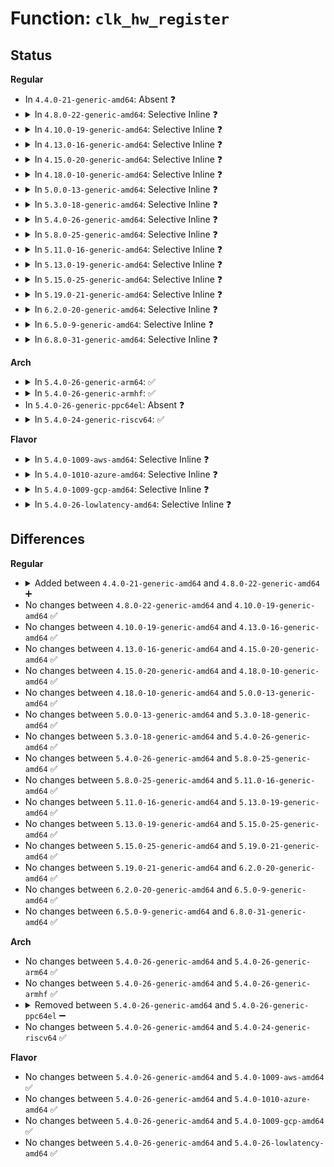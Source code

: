 # Function: <code>clk_hw_register</code>

## Status
<b>Regular</b>
<ul>
<li>
In <code>4.4.0-21-generic-amd64</code>: Absent ❓
</li>
<li>
<details>
<summary>In <code>4.8.0-22-generic-amd64</code>: Selective Inline ❓</summary>

```c
int clk_hw_register(struct device * dev, struct clk_hw * hw)
```

```json
{
  "name": "clk_hw_register",
  "collision_type": "Unique Global",
  "inline_type": "Selective",
  "funcs": [
    {
      "addr": 18446744071586500854,
      "name": "clk_hw_register",
      "external": true,
      "loc": "drivers/clk/clk.c:2626",
      "file": "drivers/clk/clk.c",
      "inline": "not declared, inlined",
      "caller_inline": [
        "drivers/clk/clk.c:devm_clk_hw_register"
      ],
      "caller_func": [
        "drivers/clk/clk-divider.c:_register_divider",
        "drivers/clk/clk-fixed-factor.c:clk_hw_register_fixed_factor",
        "drivers/clk/clk-fixed-rate.c:clk_hw_register_fixed_rate_with_accuracy",
        "drivers/clk/clk-gate.c:clk_hw_register_gate",
        "drivers/clk/clk-mux.c:clk_hw_register_mux_table",
        "drivers/clk/clk-composite.c:clk_hw_register_composite",
        "drivers/clk/clk-fractional-divider.c:clk_hw_register_fractional_divider",
        "drivers/clk/clk-gpio.c:clk_register_gpio"
      ]
    }
  ],
  "symbols": [
    {
      "addr": 18446744071586500768,
      "name": "clk_hw_register",
      "section": ".text",
      "bind": "STB_GLOBAL",
      "size": 31
    }
  ]
}
```
</details>
</li>
<li>
<details>
<summary>In <code>4.10.0-19-generic-amd64</code>: Selective Inline ❓</summary>

```c
int clk_hw_register(struct device * dev, struct clk_hw * hw)
```

```json
{
  "name": "clk_hw_register",
  "collision_type": "Unique Global",
  "inline_type": "Selective",
  "funcs": [
    {
      "addr": 18446744071584307558,
      "name": "clk_hw_register",
      "external": true,
      "loc": "drivers/clk/clk.c:2629",
      "file": "drivers/clk/clk.c",
      "inline": "not declared, inlined",
      "caller_inline": [
        "drivers/clk/clk.c:devm_clk_hw_register"
      ],
      "caller_func": [
        "drivers/clk/clk-divider.c:_register_divider",
        "drivers/clk/clk-fixed-factor.c:clk_hw_register_fixed_factor",
        "drivers/clk/clk-fixed-rate.c:clk_hw_register_fixed_rate_with_accuracy",
        "drivers/clk/clk-gate.c:clk_hw_register_gate",
        "drivers/clk/clk-mux.c:clk_hw_register_mux_table",
        "drivers/clk/clk-composite.c:clk_hw_register_composite",
        "drivers/clk/clk-fractional-divider.c:clk_hw_register_fractional_divider",
        "drivers/clk/clk-gpio.c:clk_register_gpio"
      ]
    }
  ],
  "symbols": [
    {
      "addr": 18446744071584307472,
      "name": "clk_hw_register",
      "section": ".text",
      "bind": "STB_GLOBAL",
      "size": 31
    }
  ]
}
```
</details>
</li>
<li>
<details>
<summary>In <code>4.13.0-16-generic-amd64</code>: Selective Inline ❓</summary>

```c
int clk_hw_register(struct device * dev, struct clk_hw * hw)
```

```json
{
  "name": "clk_hw_register",
  "collision_type": "Unique Global",
  "inline_type": "Selective",
  "funcs": [
    {
      "addr": 18446744071584386344,
      "name": "clk_hw_register",
      "external": true,
      "loc": "drivers/clk/clk.c:2663",
      "file": "drivers/clk/clk.c",
      "inline": "not declared, inlined",
      "caller_inline": [
        "drivers/clk/clk.c:devm_clk_hw_register"
      ],
      "caller_func": [
        "drivers/clk/clk-divider.c:_register_divider",
        "drivers/clk/clk-fixed-factor.c:clk_hw_register_fixed_factor",
        "drivers/clk/clk-fixed-rate.c:clk_hw_register_fixed_rate_with_accuracy",
        "drivers/clk/clk-gate.c:clk_hw_register_gate",
        "drivers/clk/clk-mux.c:clk_hw_register_mux_table",
        "drivers/clk/clk-composite.c:clk_hw_register_composite",
        "drivers/clk/clk-fractional-divider.c:clk_hw_register_fractional_divider",
        "drivers/clk/clk-gpio.c:clk_register_gpio"
      ]
    }
  ],
  "symbols": [
    {
      "addr": 18446744071584386256,
      "name": "clk_hw_register",
      "section": ".text",
      "bind": "STB_GLOBAL",
      "size": 30
    }
  ]
}
```
</details>
</li>
<li>
<details>
<summary>In <code>4.15.0-20-generic-amd64</code>: Selective Inline ❓</summary>

```c
int clk_hw_register(struct device * dev, struct clk_hw * hw)
```

```json
{
  "name": "clk_hw_register",
  "collision_type": "Unique Global",
  "inline_type": "Selective",
  "funcs": [
    {
      "addr": 18446744071584793224,
      "name": "clk_hw_register",
      "external": true,
      "loc": "drivers/clk/clk.c:2803",
      "file": "drivers/clk/clk.c",
      "inline": "not declared, inlined",
      "caller_inline": [
        "drivers/clk/clk.c:devm_clk_hw_register"
      ],
      "caller_func": [
        "drivers/clk/clk-divider.c:_register_divider",
        "drivers/clk/clk-fixed-factor.c:clk_hw_register_fixed_factor",
        "drivers/clk/clk-fixed-rate.c:clk_hw_register_fixed_rate_with_accuracy",
        "drivers/clk/clk-gate.c:clk_hw_register_gate",
        "drivers/clk/clk-mux.c:clk_hw_register_mux_table",
        "drivers/clk/clk-composite.c:clk_hw_register_composite",
        "drivers/clk/clk-fractional-divider.c:clk_hw_register_fractional_divider",
        "drivers/clk/clk-gpio.c:clk_register_gpio"
      ]
    }
  ],
  "symbols": [
    {
      "addr": 18446744071584793136,
      "name": "clk_hw_register",
      "section": ".text",
      "bind": "STB_GLOBAL",
      "size": 30
    }
  ]
}
```
</details>
</li>
<li>
<details>
<summary>In <code>4.18.0-10-generic-amd64</code>: Selective Inline ❓</summary>

```c
int clk_hw_register(struct device * dev, struct clk_hw * hw)
```

```json
{
  "name": "clk_hw_register",
  "collision_type": "Unique Global",
  "inline_type": "Selective",
  "funcs": [
    {
      "addr": 18446744071585022433,
      "name": "clk_hw_register",
      "external": true,
      "loc": "drivers/clk/clk.c:3061",
      "file": "drivers/clk/clk.c",
      "inline": "not declared, inlined",
      "caller_inline": [
        "drivers/clk/clk.c:devm_clk_hw_register"
      ],
      "caller_func": [
        "drivers/clk/clk-divider.c:_register_divider",
        "drivers/clk/clk-fixed-factor.c:clk_hw_register_fixed_factor",
        "drivers/clk/clk-fixed-rate.c:clk_hw_register_fixed_rate_with_accuracy",
        "drivers/clk/clk-gate.c:clk_hw_register_gate",
        "drivers/clk/clk-mux.c:clk_hw_register_mux_table",
        "drivers/clk/clk-composite.c:clk_hw_register_composite",
        "drivers/clk/clk-fractional-divider.c:clk_hw_register_fractional_divider",
        "drivers/clk/clk-gpio.c:clk_register_gpio"
      ]
    }
  ],
  "symbols": [
    {
      "addr": 18446744071585022336,
      "name": "clk_hw_register",
      "section": ".text",
      "bind": "STB_GLOBAL",
      "size": 30
    }
  ]
}
```
</details>
</li>
<li>
<details>
<summary>In <code>5.0.0-13-generic-amd64</code>: Selective Inline ❓</summary>

```c
int clk_hw_register(struct device * dev, struct clk_hw * hw)
```

```json
{
  "name": "clk_hw_register",
  "collision_type": "Unique Global",
  "inline_type": "Selective",
  "funcs": [
    {
      "addr": 18446744071585129937,
      "name": "clk_hw_register",
      "external": true,
      "loc": "drivers/clk/clk.c:3362",
      "file": "drivers/clk/clk.c",
      "inline": "not declared, inlined",
      "caller_inline": [
        "drivers/clk/clk.c:devm_clk_hw_register"
      ],
      "caller_func": [
        "drivers/clk/clk-divider.c:_register_divider",
        "drivers/clk/clk-fixed-factor.c:clk_hw_register_fixed_factor",
        "drivers/clk/clk-fixed-rate.c:clk_hw_register_fixed_rate_with_accuracy",
        "drivers/clk/clk-gate.c:clk_hw_register_gate",
        "drivers/clk/clk-mux.c:clk_hw_register_mux_table",
        "drivers/clk/clk-composite.c:clk_hw_register_composite",
        "drivers/clk/clk-fractional-divider.c:clk_hw_register_fractional_divider",
        "drivers/clk/clk-gpio.c:clk_register_gpio"
      ]
    }
  ],
  "symbols": [
    {
      "addr": 18446744071585129840,
      "name": "clk_hw_register",
      "section": ".text",
      "bind": "STB_GLOBAL",
      "size": 30
    }
  ]
}
```
</details>
</li>
<li>
<details>
<summary>In <code>5.3.0-18-generic-amd64</code>: Selective Inline ❓</summary>

```c
int clk_hw_register(struct device * dev, struct clk_hw * hw)
```

```json
{
  "name": "clk_hw_register",
  "collision_type": "Unique Global",
  "inline_type": "Selective",
  "funcs": [
    {
      "addr": 18446744071585332705,
      "name": "clk_hw_register",
      "external": true,
      "loc": "drivers/clk/clk.c:3693",
      "file": "drivers/clk/clk.c",
      "inline": "not declared, inlined",
      "caller_inline": [
        "drivers/clk/clk.c:devm_clk_hw_register"
      ],
      "caller_func": [
        "drivers/clk/clk-divider.c:_register_divider",
        "drivers/clk/clk-fixed-rate.c:clk_hw_register_fixed_rate_with_accuracy",
        "drivers/clk/clk-gate.c:clk_hw_register_gate",
        "drivers/clk/clk-mux.c:clk_hw_register_mux_table",
        "drivers/clk/clk-composite.c:clk_hw_register_composite",
        "drivers/clk/clk-fractional-divider.c:clk_hw_register_fractional_divider",
        "drivers/clk/clk-gpio.c:clk_register_gpio"
      ]
    }
  ],
  "symbols": [
    {
      "addr": 18446744071585332416,
      "name": "clk_hw_register",
      "section": ".text",
      "bind": "STB_GLOBAL",
      "size": 35
    }
  ]
}
```
</details>
</li>
<li>
<details>
<summary>In <code>5.4.0-26-generic-amd64</code>: Selective Inline ❓</summary>

```c
int clk_hw_register(struct device * dev, struct clk_hw * hw)
```

```json
{
  "name": "clk_hw_register",
  "collision_type": "Unique Global",
  "inline_type": "Selective",
  "funcs": [
    {
      "addr": 18446744071585473425,
      "name": "clk_hw_register",
      "external": true,
      "loc": "drivers/clk/clk.c:3772",
      "file": "drivers/clk/clk.c",
      "inline": "not declared, inlined",
      "caller_inline": [
        "drivers/clk/clk.c:devm_clk_hw_register"
      ],
      "caller_func": [
        "drivers/clk/clk-divider.c:_register_divider",
        "drivers/clk/clk-fixed-rate.c:clk_hw_register_fixed_rate_with_accuracy",
        "drivers/clk/clk-gate.c:clk_hw_register_gate",
        "drivers/clk/clk-mux.c:clk_hw_register_mux_table",
        "drivers/clk/clk-composite.c:clk_hw_register_composite",
        "drivers/clk/clk-fractional-divider.c:clk_hw_register_fractional_divider",
        "drivers/clk/clk-gpio.c:clk_register_gpio"
      ]
    }
  ],
  "symbols": [
    {
      "addr": 18446744071585473136,
      "name": "clk_hw_register",
      "section": ".text",
      "bind": "STB_GLOBAL",
      "size": 35
    }
  ]
}
```
</details>
</li>
<li>
<details>
<summary>In <code>5.8.0-25-generic-amd64</code>: Selective Inline ❓</summary>

```c
int clk_hw_register(struct device * dev, struct clk_hw * hw)
```

```json
{
  "name": "clk_hw_register",
  "collision_type": "Unique Global",
  "inline_type": "Selective",
  "funcs": [
    {
      "addr": 18446744071586190097,
      "name": "clk_hw_register",
      "external": true,
      "loc": "drivers/clk/clk.c:3862",
      "file": "drivers/clk/clk.c",
      "inline": "not declared, inlined",
      "caller_inline": [
        "drivers/clk/clk.c:devm_clk_hw_register"
      ],
      "caller_func": [
        "drivers/clk/clk-divider.c:__clk_hw_register_divider",
        "drivers/clk/clk-fixed-rate.c:__clk_hw_register_fixed_rate",
        "drivers/clk/clk-gate.c:__clk_hw_register_gate",
        "drivers/clk/clk-mux.c:__clk_hw_register_mux",
        "drivers/clk/clk-composite.c:__clk_hw_register_composite",
        "drivers/clk/clk-fractional-divider.c:clk_register_fractional_divider"
      ]
    }
  ],
  "symbols": [
    {
      "addr": 18446744071586189808,
      "name": "clk_hw_register",
      "section": ".text",
      "bind": "STB_GLOBAL",
      "size": 35
    }
  ]
}
```
</details>
</li>
<li>
<details>
<summary>In <code>5.11.0-16-generic-amd64</code>: Selective Inline ❓</summary>

```c
int clk_hw_register(struct device * dev, struct clk_hw * hw)
```

```json
{
  "name": "clk_hw_register",
  "collision_type": "Unique Global",
  "inline_type": "Selective",
  "funcs": [
    {
      "addr": 18446744071586310193,
      "name": "clk_hw_register",
      "external": true,
      "loc": "drivers/clk/clk.c:3931",
      "file": "drivers/clk/clk.c",
      "inline": "not declared, inlined",
      "caller_inline": [
        "drivers/clk/clk.c:devm_clk_hw_register"
      ],
      "caller_func": [
        "drivers/clk/clk-divider.c:__clk_hw_register_divider",
        "drivers/clk/clk-fixed-rate.c:__clk_hw_register_fixed_rate",
        "drivers/clk/clk-gate.c:__clk_hw_register_gate",
        "drivers/clk/clk-mux.c:__clk_hw_register_mux",
        "drivers/clk/clk-composite.c:__clk_hw_register_composite",
        "drivers/clk/clk-fractional-divider.c:clk_register_fractional_divider"
      ]
    }
  ],
  "symbols": [
    {
      "addr": 18446744071586309904,
      "name": "clk_hw_register",
      "section": ".text",
      "bind": "STB_GLOBAL",
      "size": 35
    }
  ]
}
```
</details>
</li>
<li>
<details>
<summary>In <code>5.13.0-19-generic-amd64</code>: Selective Inline ❓</summary>

```c
int clk_hw_register(struct device * dev, struct clk_hw * hw)
```

```json
{
  "name": "clk_hw_register",
  "collision_type": "Unique Global",
  "inline_type": "Selective",
  "funcs": [
    {
      "addr": 18446744071586183281,
      "name": "clk_hw_register",
      "external": true,
      "loc": "drivers/clk/clk.c:3940",
      "file": "drivers/clk/clk.c",
      "inline": "not declared, inlined",
      "caller_inline": [
        "drivers/clk/clk.c:devm_clk_hw_register"
      ],
      "caller_func": [
        "drivers/clk/clk-divider.c:__clk_hw_register_divider",
        "drivers/clk/clk-fixed-rate.c:__clk_hw_register_fixed_rate",
        "drivers/clk/clk-gate.c:__clk_hw_register_gate",
        "drivers/clk/clk-mux.c:__clk_hw_register_mux",
        "drivers/clk/clk-composite.c:__clk_hw_register_composite",
        "drivers/clk/clk-fractional-divider.c:clk_hw_register_fractional_divider"
      ]
    }
  ],
  "symbols": [
    {
      "addr": 18446744071586183008,
      "name": "clk_hw_register",
      "section": ".text",
      "bind": "STB_GLOBAL",
      "size": 32
    }
  ]
}
```
</details>
</li>
<li>
<details>
<summary>In <code>5.15.0-25-generic-amd64</code>: Selective Inline ❓</summary>

```c
int clk_hw_register(struct device * dev, struct clk_hw * hw)
```

```json
{
  "name": "clk_hw_register",
  "collision_type": "Unique Global",
  "inline_type": "Selective",
  "funcs": [
    {
      "addr": 18446744071586684984,
      "name": "clk_hw_register",
      "external": true,
      "loc": "drivers/clk/clk.c:3967",
      "file": "drivers/clk/clk.c",
      "inline": "not declared, inlined",
      "caller_inline": [
        "drivers/clk/clk.c:devm_clk_hw_register"
      ],
      "caller_func": [
        "drivers/clk/clk-divider.c:__clk_hw_register_divider",
        "drivers/clk/clk-fixed-rate.c:__clk_hw_register_fixed_rate",
        "drivers/clk/clk-gate.c:__clk_hw_register_gate",
        "drivers/clk/clk-mux.c:__clk_hw_register_mux",
        "drivers/clk/clk-composite.c:__clk_hw_register_composite",
        "drivers/clk/clk-fractional-divider.c:clk_hw_register_fractional_divider"
      ]
    }
  ],
  "symbols": [
    {
      "addr": 18446744071586684880,
      "name": "clk_hw_register",
      "section": ".text",
      "bind": "STB_GLOBAL",
      "size": 32
    }
  ]
}
```
</details>
</li>
<li>
<details>
<summary>In <code>5.19.0-21-generic-amd64</code>: Selective Inline ❓</summary>

```c
int clk_hw_register(struct device * dev, struct clk_hw * hw)
```

```json
{
  "name": "clk_hw_register",
  "collision_type": "Unique Global",
  "inline_type": "Selective",
  "funcs": [
    {
      "addr": 18446744071587955848,
      "name": "clk_hw_register",
      "external": true,
      "loc": "drivers/clk/clk.c:4040",
      "file": "drivers/clk/clk.c",
      "inline": "not declared, inlined",
      "caller_inline": [
        "drivers/clk/clk.c:devm_clk_hw_register"
      ],
      "caller_func": [
        "drivers/clk/clk-divider.c:__clk_hw_register_divider",
        "drivers/clk/clk-fixed-rate.c:__clk_hw_register_fixed_rate",
        "drivers/clk/clk-gate.c:__clk_hw_register_gate",
        "drivers/clk/clk-mux.c:__clk_hw_register_mux",
        "drivers/clk/clk-composite.c:__clk_hw_register_composite",
        "drivers/clk/clk-fractional-divider.c:clk_hw_register_fractional_divider"
      ]
    }
  ],
  "symbols": [
    {
      "addr": 18446744071587955728,
      "name": "clk_hw_register",
      "section": ".text",
      "bind": "STB_GLOBAL",
      "size": 42
    }
  ]
}
```
</details>
</li>
<li>
<details>
<summary>In <code>6.2.0-20-generic-amd64</code>: Selective Inline ❓</summary>

```c
int clk_hw_register(struct device * dev, struct clk_hw * hw)
```

```json
{
  "name": "clk_hw_register",
  "collision_type": "Unique Global",
  "inline_type": "Selective",
  "funcs": [
    {
      "addr": 18446744071589316984,
      "name": "clk_hw_register",
      "external": true,
      "loc": "drivers/clk/clk.c:4229",
      "file": "drivers/clk/clk.c",
      "inline": "not declared, inlined",
      "caller_inline": [
        "drivers/clk/clk.c:devm_clk_hw_register"
      ],
      "caller_func": [
        "drivers/clk/clk-divider.c:__clk_hw_register_divider",
        "drivers/clk/clk-fixed-rate.c:__clk_hw_register_fixed_rate",
        "drivers/clk/clk-gate.c:__clk_hw_register_gate",
        "drivers/clk/clk-mux.c:__clk_hw_register_mux",
        "drivers/clk/clk-composite.c:__clk_hw_register_composite",
        "drivers/clk/clk-fractional-divider.c:clk_hw_register_fractional_divider"
      ]
    }
  ],
  "symbols": [
    {
      "addr": 18446744071589316848,
      "name": "clk_hw_register",
      "section": ".text",
      "bind": "STB_GLOBAL",
      "size": 42
    }
  ]
}
```
</details>
</li>
<li>
<details>
<summary>In <code>6.5.0-9-generic-amd64</code>: Selective Inline ❓</summary>

```c
int clk_hw_register(struct device * dev, struct clk_hw * hw)
```

```json
{
  "name": "clk_hw_register",
  "collision_type": "Unique Global",
  "inline_type": "Selective",
  "funcs": [
    {
      "addr": 18446744071589614570,
      "name": "clk_hw_register",
      "external": true,
      "loc": "drivers/clk/clk.c:4281",
      "file": "drivers/clk/clk.c",
      "inline": "not declared, inlined",
      "caller_inline": [
        "drivers/clk/clk.c:devm_clk_hw_register"
      ],
      "caller_func": [
        "drivers/clk/clk-divider.c:__clk_hw_register_divider",
        "drivers/clk/clk-fixed-rate.c:__clk_hw_register_fixed_rate",
        "drivers/clk/clk-gate.c:__clk_hw_register_gate",
        "drivers/clk/clk-mux.c:__clk_hw_register_mux",
        "drivers/clk/clk-composite.c:__clk_hw_register_composite",
        "drivers/clk/clk-fractional-divider.c:clk_register_fractional_divider"
      ]
    }
  ],
  "symbols": [
    {
      "addr": 18446744071589614432,
      "name": "clk_hw_register",
      "section": ".text",
      "bind": "STB_GLOBAL",
      "size": 42
    }
  ]
}
```
</details>
</li>
<li>
<details>
<summary>In <code>6.8.0-31-generic-amd64</code>: Selective Inline ❓</summary>

```c
int clk_hw_register(struct device * dev, struct clk_hw * hw)
```

```json
{
  "name": "clk_hw_register",
  "collision_type": "Unique Global",
  "inline_type": "Selective",
  "funcs": [
    {
      "addr": 18446744071589924570,
      "name": "clk_hw_register",
      "external": true,
      "loc": "drivers/clk/clk.c:4327",
      "file": "drivers/clk/clk.c",
      "inline": "not declared, inlined",
      "caller_inline": [
        "drivers/clk/clk.c:devm_clk_hw_register"
      ],
      "caller_func": [
        "drivers/clk/clk-divider.c:__clk_hw_register_divider",
        "drivers/clk/clk-fixed-rate.c:__clk_hw_register_fixed_rate",
        "drivers/clk/clk-gate.c:__clk_hw_register_gate",
        "drivers/clk/clk-mux.c:__clk_hw_register_mux",
        "drivers/clk/clk-composite.c:__clk_hw_register_composite",
        "drivers/clk/clk-fractional-divider.c:clk_register_fractional_divider"
      ]
    }
  ],
  "symbols": [
    {
      "addr": 18446744071589924432,
      "name": "clk_hw_register",
      "section": ".text",
      "bind": "STB_GLOBAL",
      "size": 42
    }
  ]
}
```
</details>
</li>
</ul>
<b>Arch</b>
<ul>
<li>
<details>
<summary>In <code>5.4.0-26-generic-arm64</code>: ✅</summary>

```c
int clk_hw_register(struct device * dev, struct clk_hw * hw)
```

```json
{
  "name": "clk_hw_register",
  "collision_type": "Unique Global",
  "inline_type": "No",
  "funcs": [
    {
      "addr": 18446603336497770072,
      "name": "clk_hw_register",
      "external": true,
      "loc": "drivers/clk/clk.c:3772",
      "file": "drivers/clk/clk.c",
      "inline": "seen, unknown",
      "caller_inline": [],
      "caller_func": [
        "drivers/clk/clk.c:devm_clk_hw_register",
        "drivers/clk/clk-divider.c:_register_divider",
        "drivers/clk/clk-fixed-factor.c:__clk_hw_register_fixed_factor",
        "drivers/clk/clk-fixed-rate.c:clk_hw_register_fixed_rate_with_accuracy",
        "drivers/clk/clk-gate.c:clk_hw_register_gate",
        "drivers/clk/clk-mux.c:clk_hw_register_mux_table",
        "drivers/clk/clk-composite.c:clk_hw_register_composite",
        "drivers/clk/clk-fractional-divider.c:clk_hw_register_fractional_divider",
        "drivers/clk/clk-gpio.c:clk_register_gpio",
        "drivers/clk/clk-hsdk-pll.c:of_hsdk_pll_clk_setup",
        "drivers/clk/bcm/clk-iproc-armpll.c:iproc_armpll_setup",
        "drivers/clk/bcm/clk-iproc-pll.c:iproc_pll_clk_setup",
        "drivers/clk/bcm/clk-iproc-pll.c:iproc_pll_clk_setup",
        "drivers/clk/bcm/clk-iproc-asiu.c:iproc_asiu_setup",
        "drivers/clk/berlin/berlin2-avpll.c:berlin2_avpll_channel_register",
        "drivers/clk/berlin/berlin2-avpll.c:berlin2_avpll_vco_register",
        "drivers/clk/berlin/berlin2-pll.c:berlin2_pll_register",
        "drivers/clk/imx/clk-busy.c:imx_clk_hw_busy_mux",
        "drivers/clk/imx/clk-busy.c:imx_clk_hw_busy_divider",
        "drivers/clk/imx/clk-cpu.c:imx_clk_hw_cpu",
        "drivers/clk/imx/clk-divider-gate.c:imx_clk_divider_gate",
        "drivers/clk/imx/clk-fixup-div.c:imx_clk_hw_fixup_divider",
        "drivers/clk/imx/clk-fixup-mux.c:imx_clk_hw_fixup_mux",
        "drivers/clk/imx/clk-frac-pll.c:imx_clk_frac_pll",
        "drivers/clk/imx/clk-gate-exclusive.c:imx_clk_hw_gate_exclusive",
        "drivers/clk/imx/clk-gate2.c:clk_hw_register_gate2",
        "drivers/clk/imx/clk-pfd.c:imx_clk_hw_pfd",
        "drivers/clk/imx/clk-pfdv2.c:imx_clk_pfdv2",
        "drivers/clk/imx/clk-pllv3.c:imx_clk_hw_pllv3",
        "drivers/clk/imx/clk-pllv4.c:imx_clk_pllv4",
        "drivers/clk/imx/clk-sccg-pll.c:imx_clk_sccg_pll",
        "drivers/clk/imx/clk-scu.c:__imx_clk_scu",
        "drivers/clk/imx/clk-lpcg-scu.c:imx_clk_lpcg_scu",
        "drivers/clk/mvebu/cp110-system-controller.c:cp110_syscon_common_probe",
        "drivers/clk/zynqmp/pll.c:zynqmp_clk_register_pll",
        "drivers/clk/zynqmp/clk-gate-zynqmp.c:zynqmp_clk_register_gate",
        "drivers/clk/zynqmp/divider.c:zynqmp_clk_register_divider",
        "drivers/clk/zynqmp/clk-mux-zynqmp.c:zynqmp_clk_register_mux"
      ]
    }
  ],
  "symbols": [
    {
      "addr": 18446603336497770072,
      "name": "clk_hw_register",
      "section": ".text",
      "bind": "STB_GLOBAL",
      "size": 124
    }
  ]
}
```
</details>
</li>
<li>
<details>
<summary>In <code>5.4.0-26-generic-armhf</code>: ✅</summary>

```c
int clk_hw_register(struct device * dev, struct clk_hw * hw)
```

```json
{
  "name": "clk_hw_register",
  "collision_type": "Unique Global",
  "inline_type": "No",
  "funcs": [
    {
      "addr": 3230587592,
      "name": "clk_hw_register",
      "external": true,
      "loc": "drivers/clk/clk.c:3772",
      "file": "drivers/clk/clk.c",
      "inline": "seen, unknown",
      "caller_inline": [],
      "caller_func": [
        "drivers/clk/clk.c:devm_clk_hw_register",
        "drivers/clk/clk-divider.c:_register_divider",
        "drivers/clk/clk-fixed-factor.c:__clk_hw_register_fixed_factor",
        "drivers/clk/clk-fixed-rate.c:clk_hw_register_fixed_rate_with_accuracy",
        "drivers/clk/clk-gate.c:clk_hw_register_gate",
        "drivers/clk/clk-mux.c:clk_hw_register_mux_table",
        "drivers/clk/clk-composite.c:clk_hw_register_composite",
        "drivers/clk/clk-fractional-divider.c:clk_hw_register_fractional_divider",
        "drivers/clk/clk-gpio.c:clk_register_gpio",
        "drivers/clk/clk-aspeed.c:aspeed_clk_probe",
        "drivers/clk/clk-ast2600.c:aspeed_g6_clk_probe",
        "drivers/clk/clk-highbank.c:hb_clk_init",
        "drivers/clk/clk-hsdk-pll.c:of_hsdk_pll_clk_setup",
        "drivers/clk/clk-milbeaut.c:m10v_cc_of_clk_init_driver",
        "drivers/clk/clk-milbeaut.c:m10v_clk_probe",
        "drivers/clk/clk-milbeaut.c:m10v_clk_probe",
        "drivers/clk/clk-npcm7xx.c:npcm7xx_clk_init",
        "drivers/clk/berlin/berlin2-avpll.c:berlin2_avpll_channel_register",
        "drivers/clk/berlin/berlin2-avpll.c:berlin2_avpll_vco_register",
        "drivers/clk/berlin/berlin2-pll.c:berlin2_pll_register",
        "drivers/clk/imx/clk-busy.c:imx_clk_hw_busy_mux",
        "drivers/clk/imx/clk-busy.c:imx_clk_hw_busy_divider",
        "drivers/clk/imx/clk-cpu.c:imx_clk_hw_cpu",
        "drivers/clk/imx/clk-divider-gate.c:imx_clk_divider_gate",
        "drivers/clk/imx/clk-fixup-div.c:imx_clk_hw_fixup_divider",
        "drivers/clk/imx/clk-fixup-mux.c:imx_clk_hw_fixup_mux",
        "drivers/clk/imx/clk-frac-pll.c:imx_clk_frac_pll",
        "drivers/clk/imx/clk-gate-exclusive.c:imx_clk_hw_gate_exclusive",
        "drivers/clk/imx/clk-gate2.c:clk_hw_register_gate2",
        "drivers/clk/imx/clk-pfd.c:imx_clk_hw_pfd",
        "drivers/clk/imx/clk-pfdv2.c:imx_clk_pfdv2",
        "drivers/clk/imx/clk-pllv3.c:imx_clk_hw_pllv3",
        "drivers/clk/imx/clk-pllv4.c:imx_clk_pllv4",
        "drivers/clk/imx/clk-sccg-pll.c:imx_clk_sccg_pll",
        "drivers/clk/meson/meson8b.c:meson8b_clkc_init_common",
        "drivers/clk/samsung/clk-pll.c:samsung_clk_register_pll",
        "drivers/clk/samsung/clk-cpu.c:exynos_register_cpu_clock"
      ]
    }
  ],
  "symbols": [
    {
      "addr": 3230587592,
      "name": "clk_hw_register",
      "section": ".text",
      "bind": "STB_GLOBAL",
      "size": 84
    }
  ]
}
```
</details>
</li>
<li>
In <code>5.4.0-26-generic-ppc64el</code>: Absent ❓
</li>
<li>
<details>
<summary>In <code>5.4.0-24-generic-riscv64</code>: ✅</summary>

```c
int clk_hw_register(struct device * dev, struct clk_hw * hw)
```

```json
{
  "name": "clk_hw_register",
  "collision_type": "Unique Global",
  "inline_type": "No",
  "funcs": [
    {
      "addr": 18446743936275908662,
      "name": "clk_hw_register",
      "external": true,
      "loc": "drivers/clk/clk.c:3772",
      "file": "drivers/clk/clk.c",
      "inline": "seen, unknown",
      "caller_inline": [],
      "caller_func": [
        "drivers/clk/clk.c:devm_clk_hw_register",
        "drivers/clk/clk-divider.c:_register_divider",
        "drivers/clk/clk-fixed-factor.c:__clk_hw_register_fixed_factor",
        "drivers/clk/clk-fixed-rate.c:clk_hw_register_fixed_rate_with_accuracy",
        "drivers/clk/clk-gate.c:clk_hw_register_gate",
        "drivers/clk/clk-mux.c:clk_hw_register_mux_table",
        "drivers/clk/clk-composite.c:clk_hw_register_composite",
        "drivers/clk/clk-fractional-divider.c:clk_hw_register_fractional_divider",
        "drivers/clk/clk-gpio.c:clk_register_gpio",
        "drivers/clk/clk-hsdk-pll.c:of_hsdk_pll_clk_setup"
      ]
    }
  ],
  "symbols": [
    {
      "addr": 18446743936275908662,
      "name": "clk_hw_register",
      "section": ".text",
      "bind": "STB_GLOBAL",
      "size": 118
    }
  ]
}
```
</details>
</li>
</ul>
<b>Flavor</b>
<ul>
<li>
<details>
<summary>In <code>5.4.0-1009-aws-amd64</code>: Selective Inline ❓</summary>

```c
int clk_hw_register(struct device * dev, struct clk_hw * hw)
```

```json
{
  "name": "clk_hw_register",
  "collision_type": "Unique Global",
  "inline_type": "Selective",
  "funcs": [
    {
      "addr": 18446744071585235953,
      "name": "clk_hw_register",
      "external": true,
      "loc": "drivers/clk/clk.c:3772",
      "file": "drivers/clk/clk.c",
      "inline": "not declared, inlined",
      "caller_inline": [
        "drivers/clk/clk.c:devm_clk_hw_register"
      ],
      "caller_func": [
        "drivers/clk/clk-divider.c:_register_divider",
        "drivers/clk/clk-fixed-rate.c:clk_hw_register_fixed_rate_with_accuracy",
        "drivers/clk/clk-gate.c:clk_hw_register_gate",
        "drivers/clk/clk-mux.c:clk_hw_register_mux_table",
        "drivers/clk/clk-composite.c:clk_hw_register_composite",
        "drivers/clk/clk-fractional-divider.c:clk_hw_register_fractional_divider",
        "drivers/clk/clk-gpio.c:clk_register_gpio"
      ]
    }
  ],
  "symbols": [
    {
      "addr": 18446744071585235664,
      "name": "clk_hw_register",
      "section": ".text",
      "bind": "STB_GLOBAL",
      "size": 35
    }
  ]
}
```
</details>
</li>
<li>
<details>
<summary>In <code>5.4.0-1010-azure-amd64</code>: Selective Inline ❓</summary>

```c
int clk_hw_register(struct device * dev, struct clk_hw * hw)
```

```json
{
  "name": "clk_hw_register",
  "collision_type": "Unique Global",
  "inline_type": "Selective",
  "funcs": [
    {
      "addr": 18446744071585188129,
      "name": "clk_hw_register",
      "external": true,
      "loc": "drivers/clk/clk.c:3772",
      "file": "drivers/clk/clk.c",
      "inline": "not declared, inlined",
      "caller_inline": [
        "drivers/clk/clk.c:devm_clk_hw_register"
      ],
      "caller_func": [
        "drivers/clk/clk-divider.c:_register_divider",
        "drivers/clk/clk-fixed-rate.c:clk_hw_register_fixed_rate_with_accuracy",
        "drivers/clk/clk-gate.c:clk_hw_register_gate",
        "drivers/clk/clk-mux.c:clk_hw_register_mux_table",
        "drivers/clk/clk-composite.c:clk_hw_register_composite",
        "drivers/clk/clk-fractional-divider.c:clk_hw_register_fractional_divider",
        "drivers/clk/clk-gpio.c:clk_register_gpio"
      ]
    }
  ],
  "symbols": [
    {
      "addr": 18446744071585187840,
      "name": "clk_hw_register",
      "section": ".text",
      "bind": "STB_GLOBAL",
      "size": 35
    }
  ]
}
```
</details>
</li>
<li>
<details>
<summary>In <code>5.4.0-1009-gcp-amd64</code>: Selective Inline ❓</summary>

```c
int clk_hw_register(struct device * dev, struct clk_hw * hw)
```

```json
{
  "name": "clk_hw_register",
  "collision_type": "Unique Global",
  "inline_type": "Selective",
  "funcs": [
    {
      "addr": 18446744071585423825,
      "name": "clk_hw_register",
      "external": true,
      "loc": "drivers/clk/clk.c:3772",
      "file": "drivers/clk/clk.c",
      "inline": "not declared, inlined",
      "caller_inline": [
        "drivers/clk/clk.c:devm_clk_hw_register"
      ],
      "caller_func": [
        "drivers/clk/clk-divider.c:_register_divider",
        "drivers/clk/clk-fixed-rate.c:clk_hw_register_fixed_rate_with_accuracy",
        "drivers/clk/clk-gate.c:clk_hw_register_gate",
        "drivers/clk/clk-mux.c:clk_hw_register_mux_table",
        "drivers/clk/clk-composite.c:clk_hw_register_composite",
        "drivers/clk/clk-fractional-divider.c:clk_hw_register_fractional_divider",
        "drivers/clk/clk-gpio.c:clk_register_gpio"
      ]
    }
  ],
  "symbols": [
    {
      "addr": 18446744071585423536,
      "name": "clk_hw_register",
      "section": ".text",
      "bind": "STB_GLOBAL",
      "size": 35
    }
  ]
}
```
</details>
</li>
<li>
<details>
<summary>In <code>5.4.0-26-lowlatency-amd64</code>: Selective Inline ❓</summary>

```c
int clk_hw_register(struct device * dev, struct clk_hw * hw)
```

```json
{
  "name": "clk_hw_register",
  "collision_type": "Unique Global",
  "inline_type": "Selective",
  "funcs": [
    {
      "addr": 18446744071585531745,
      "name": "clk_hw_register",
      "external": true,
      "loc": "drivers/clk/clk.c:3772",
      "file": "drivers/clk/clk.c",
      "inline": "not declared, inlined",
      "caller_inline": [
        "drivers/clk/clk.c:devm_clk_hw_register"
      ],
      "caller_func": [
        "drivers/clk/clk-divider.c:_register_divider",
        "drivers/clk/clk-fixed-rate.c:clk_hw_register_fixed_rate_with_accuracy",
        "drivers/clk/clk-gate.c:clk_hw_register_gate",
        "drivers/clk/clk-mux.c:clk_hw_register_mux_table",
        "drivers/clk/clk-composite.c:clk_hw_register_composite",
        "drivers/clk/clk-fractional-divider.c:clk_hw_register_fractional_divider",
        "drivers/clk/clk-gpio.c:clk_register_gpio"
      ]
    }
  ],
  "symbols": [
    {
      "addr": 18446744071585531456,
      "name": "clk_hw_register",
      "section": ".text",
      "bind": "STB_GLOBAL",
      "size": 35
    }
  ]
}
```
</details>
</li>
</ul>

## Differences
<b>Regular</b>
<ul>
<li>
<details>
<summary>Added between <code>4.4.0-21-generic-amd64</code> and <code>4.8.0-22-generic-amd64</code> ➕</summary>

```c
int clk_hw_register(struct device * dev, struct clk_hw * hw)
```
</details>
</li>
<li>
No changes between <code>4.8.0-22-generic-amd64</code> and <code>4.10.0-19-generic-amd64</code> ✅
</li>
<li>
No changes between <code>4.10.0-19-generic-amd64</code> and <code>4.13.0-16-generic-amd64</code> ✅
</li>
<li>
No changes between <code>4.13.0-16-generic-amd64</code> and <code>4.15.0-20-generic-amd64</code> ✅
</li>
<li>
No changes between <code>4.15.0-20-generic-amd64</code> and <code>4.18.0-10-generic-amd64</code> ✅
</li>
<li>
No changes between <code>4.18.0-10-generic-amd64</code> and <code>5.0.0-13-generic-amd64</code> ✅
</li>
<li>
No changes between <code>5.0.0-13-generic-amd64</code> and <code>5.3.0-18-generic-amd64</code> ✅
</li>
<li>
No changes between <code>5.3.0-18-generic-amd64</code> and <code>5.4.0-26-generic-amd64</code> ✅
</li>
<li>
No changes between <code>5.4.0-26-generic-amd64</code> and <code>5.8.0-25-generic-amd64</code> ✅
</li>
<li>
No changes between <code>5.8.0-25-generic-amd64</code> and <code>5.11.0-16-generic-amd64</code> ✅
</li>
<li>
No changes between <code>5.11.0-16-generic-amd64</code> and <code>5.13.0-19-generic-amd64</code> ✅
</li>
<li>
No changes between <code>5.13.0-19-generic-amd64</code> and <code>5.15.0-25-generic-amd64</code> ✅
</li>
<li>
No changes between <code>5.15.0-25-generic-amd64</code> and <code>5.19.0-21-generic-amd64</code> ✅
</li>
<li>
No changes between <code>5.19.0-21-generic-amd64</code> and <code>6.2.0-20-generic-amd64</code> ✅
</li>
<li>
No changes between <code>6.2.0-20-generic-amd64</code> and <code>6.5.0-9-generic-amd64</code> ✅
</li>
<li>
No changes between <code>6.5.0-9-generic-amd64</code> and <code>6.8.0-31-generic-amd64</code> ✅
</li>
</ul>
<b>Arch</b>
<ul>
<li>
No changes between <code>5.4.0-26-generic-amd64</code> and <code>5.4.0-26-generic-arm64</code> ✅
</li>
<li>
No changes between <code>5.4.0-26-generic-amd64</code> and <code>5.4.0-26-generic-armhf</code> ✅
</li>
<li>
<details>
<summary>Removed between <code>5.4.0-26-generic-amd64</code> and <code>5.4.0-26-generic-ppc64el</code> ➖</summary>

```c
int clk_hw_register(struct device * dev, struct clk_hw * hw)
```
</details>
</li>
<li>
No changes between <code>5.4.0-26-generic-amd64</code> and <code>5.4.0-24-generic-riscv64</code> ✅
</li>
</ul>
<b>Flavor</b>
<ul>
<li>
No changes between <code>5.4.0-26-generic-amd64</code> and <code>5.4.0-1009-aws-amd64</code> ✅
</li>
<li>
No changes between <code>5.4.0-26-generic-amd64</code> and <code>5.4.0-1010-azure-amd64</code> ✅
</li>
<li>
No changes between <code>5.4.0-26-generic-amd64</code> and <code>5.4.0-1009-gcp-amd64</code> ✅
</li>
<li>
No changes between <code>5.4.0-26-generic-amd64</code> and <code>5.4.0-26-lowlatency-amd64</code> ✅
</li>
</ul>
